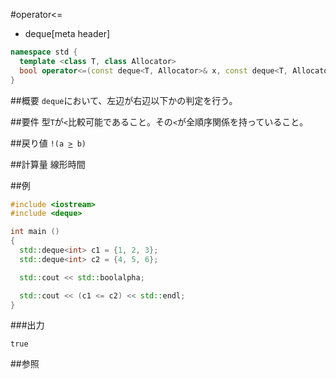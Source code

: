 #operator<=
* deque[meta header]

```cpp
namespace std {
  template <class T, class Allocator>
  bool operator<=(const deque<T, Allocator>& x, const deque<T, Allocator>& y);
}
```

##概要
`deque`において、左辺が右辺以下かの判定を行う。


##要件
型`T`が`<`比較可能であること。その`<`が全順序関係を持っていること。


##戻り値
`!(a `[`>`](./op_greater.md)` b)`


##計算量
線形時間


##例
```cpp
#include <iostream>
#include <deque>

int main ()
{
  std::deque<int> c1 = {1, 2, 3};
  std::deque<int> c2 = {4, 5, 6};

  std::cout << std::boolalpha;

  std::cout << (c1 <= c2) << std::endl;
}
```

###出力
```
true
```

##参照



